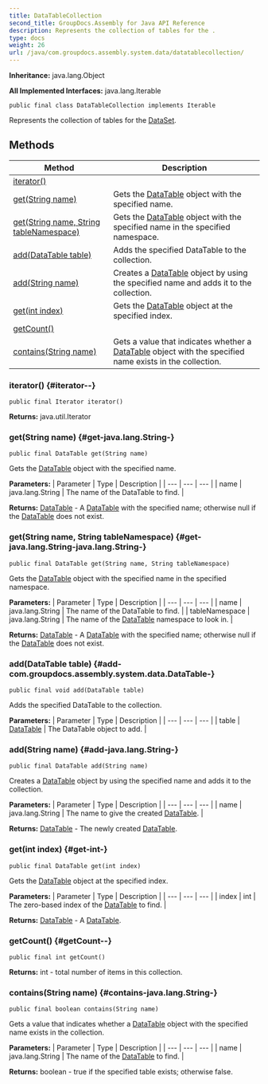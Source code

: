 ```yaml
---
title: DataTableCollection
second_title: GroupDocs.Assembly for Java API Reference
description: Represents the collection of tables for the .
type: docs
weight: 26
url: /java/com.groupdocs.assembly.system.data/datatablecollection/
---
```

**Inheritance:**
java.lang.Object

**All Implemented Interfaces:**
java.lang.Iterable
```
public final class DataTableCollection implements Iterable
```

Represents the collection of tables for the [DataSet](../../com.groupdocs.assembly.system.data/dataset).
## Methods

| Method | Description |
| --- | --- |
| [iterator()](#iterator--) |  |
| [get(String name)](#get-java.lang.String-) | Gets the [DataTable](../../com.groupdocs.assembly.system.data/datatable) object with the specified name. |
| [get(String name, String tableNamespace)](#get-java.lang.String-java.lang.String-) | Gets the [DataTable](../../com.groupdocs.assembly.system.data/datatable) object with the specified name in the specified namespace. |
| [add(DataTable table)](#add-com.groupdocs.assembly.system.data.DataTable-) | Adds the specified DataTable to the collection. |
| [add(String name)](#add-java.lang.String-) | Creates a [DataTable](../../com.groupdocs.assembly.system.data/datatable) object by using the specified name and adds it to the collection. |
| [get(int index)](#get-int-) | Gets the [DataTable](../../com.groupdocs.assembly.system.data/datatable) object at the specified index. |
| [getCount()](#getCount--) |  |
| [contains(String name)](#contains-java.lang.String-) | Gets a value that indicates whether a [DataTable](../../com.groupdocs.assembly.system.data/datatable) object with the specified name exists in the collection. |
### iterator() {#iterator--}
```
public final Iterator iterator()
```




**Returns:**
java.util.Iterator
### get(String name) {#get-java.lang.String-}
```
public final DataTable get(String name)
```


Gets the [DataTable](../../com.groupdocs.assembly.system.data/datatable) object with the specified name.

**Parameters:**
| Parameter | Type | Description |
| --- | --- | --- |
| name | java.lang.String | The name of the DataTable to find. |

**Returns:**
[DataTable](../../com.groupdocs.assembly.system.data/datatable) - A [DataTable](../../com.groupdocs.assembly.system.data/datatable) with the specified name; otherwise null if the [DataTable](../../com.groupdocs.assembly.system.data/datatable) does not exist.
### get(String name, String tableNamespace) {#get-java.lang.String-java.lang.String-}
```
public final DataTable get(String name, String tableNamespace)
```


Gets the [DataTable](../../com.groupdocs.assembly.system.data/datatable) object with the specified name in the specified namespace.

**Parameters:**
| Parameter | Type | Description |
| --- | --- | --- |
| name | java.lang.String | The name of the DataTable to find. |
| tableNamespace | java.lang.String | The name of the [DataTable](../../com.groupdocs.assembly.system.data/datatable) namespace to look in. |

**Returns:**
[DataTable](../../com.groupdocs.assembly.system.data/datatable) - A [DataTable](../../com.groupdocs.assembly.system.data/datatable) with the specified name; otherwise null if the [DataTable](../../com.groupdocs.assembly.system.data/datatable) does not exist.
### add(DataTable table) {#add-com.groupdocs.assembly.system.data.DataTable-}
```
public final void add(DataTable table)
```


Adds the specified DataTable to the collection.

**Parameters:**
| Parameter | Type | Description |
| --- | --- | --- |
| table | [DataTable](../../com.groupdocs.assembly.system.data/datatable) | The DataTable object to add. |

### add(String name) {#add-java.lang.String-}
```
public final DataTable add(String name)
```


Creates a [DataTable](../../com.groupdocs.assembly.system.data/datatable) object by using the specified name and adds it to the collection.

**Parameters:**
| Parameter | Type | Description |
| --- | --- | --- |
| name | java.lang.String | The name to give the created [DataTable](../../com.groupdocs.assembly.system.data/datatable). |

**Returns:**
[DataTable](../../com.groupdocs.assembly.system.data/datatable) - The newly created [DataTable](../../com.groupdocs.assembly.system.data/datatable).
### get(int index) {#get-int-}
```
public final DataTable get(int index)
```


Gets the [DataTable](../../com.groupdocs.assembly.system.data/datatable) object at the specified index.

**Parameters:**
| Parameter | Type | Description |
| --- | --- | --- |
| index | int | The zero-based index of the [DataTable](../../com.groupdocs.assembly.system.data/datatable) to find. |

**Returns:**
[DataTable](../../com.groupdocs.assembly.system.data/datatable) - A [DataTable](../../com.groupdocs.assembly.system.data/datatable).
### getCount() {#getCount--}
```
public final int getCount()
```




**Returns:**
int - total number of items in this collection.
### contains(String name) {#contains-java.lang.String-}
```
public final boolean contains(String name)
```


Gets a value that indicates whether a [DataTable](../../com.groupdocs.assembly.system.data/datatable) object with the specified name exists in the collection.

**Parameters:**
| Parameter | Type | Description |
| --- | --- | --- |
| name | java.lang.String | The name of the [DataTable](../../com.groupdocs.assembly.system.data/datatable) to find. |

**Returns:**
boolean - true if the specified table exists; otherwise false.
